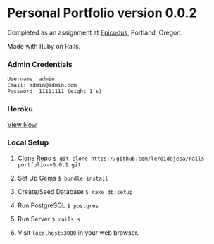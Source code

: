 # Personal Portfolio version 0.0.2

Completed as an assignment at [Epicodus](www.epicodus.com), Portland, Oregon.

Made with Ruby on Rails.

### Admin Credentials
```
Username: admin
Email: admin@admin.com
Password: 11111111 (eight 1's)
```
### Heroku
[View Now](https://nameless-inlet-8355.herokuapp.com/)

### Local Setup

1. Clone Repo `$ git clone https://github.com/leroidejesa/rails-portfolio-v0.0.1.git`

2. Set Up Gems `$ bundle install`

3. Create/Seed Database `$ rake db:setup`

4. Run PostgreSQL `$ postgres`

5. Run Server `$ rails s`

6. Visit `localhost:3000` in your web browser.
